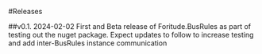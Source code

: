 ﻿#Releases

##v0.1. 2024-02-02
First and Beta release of Foritude.BusRules as part of testing out the nuget package.
Expect updates to follow to increase testing and add inter-BusRules instance communication